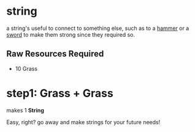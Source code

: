 # string

a string's useful to connect to something else, such as to a [hammer](../hammer) or a [sword](../sword) to make them strong since they required so.

## Raw Resources Required
* 10 Grass

# step1: Grass + Grass

makes 1 **String**

Easy, right? go away and make strings for your future needs!